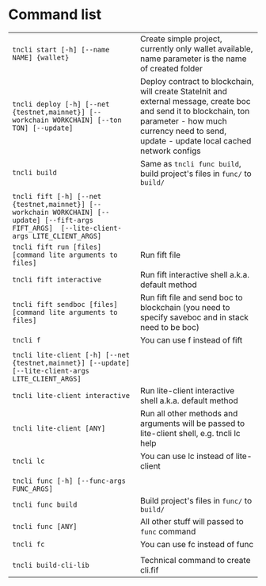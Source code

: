 # Command list

|                                                                                                                                               |                                                                                                                                                                                                               |
|-----------------------------------------------------------------------------------------------------------------------------------------------|---------------------------------------------------------------------------------------------------------------------------------------------------------------------------------------------------------------|
| `tncli start [-h] [--name NAME] {wallet}`                                                                                                     | Create simple project, currently only wallet available, name parameter is the name of created folder                                                                                                          |
| `tncli deploy [-h] [--net {testnet,mainnet}] [--workchain WORKCHAIN] [--ton TON] [--update]`                                                  | Deploy contract to blockchain, will create StateInit and external message, create boc and send it to blockchain, ton parameter - how much currency need to send, update - update local cached network configs |
| `tncli build`                                                                                                                                 | Same as `tncli func build`, build project's files in `func/` to  `build/`                                                                                                                                     |
|                                                                                                                                               |                                                                                                                                                                                                               |
| `tncli fift [-h] [--net {testnet,mainnet}] [--workchain WORKCHAIN] [--update] [--fift-args FIFT_ARGS]  [--lite-client-args LITE_CLIENT_ARGS]` |                                                                                                                                                                                                               |
| `tncli fift run [files] [command lite arguments to files]`                                                                                    | Run fift file                                                                                                                                                                                                 |
| `tncli fift interactive`                                                                                                                      | Run fift interactive shell a.k.a. default method                                                                                                                                                              |
| `tncli fift sendboc [files] [command lite arguments to files]`                                                                                | Run fift file and send boc to blockchain  (you need to specify saveboc and in stack need to be boc)                                                                                                           |
| `tncli f`                                                                                                                                     | You can use f instead of fift                                                                                                                                                                                 |
|                                                                                                                                               |                                                                                                                                                                                                               |
| `tncli lite-client [-h] [--net {testnet,mainnet}] [--update] [--lite-client-args LITE_CLIENT_ARGS]`                                           |                                                                                                                                                                                                               |
| `tncli lite-client interactive`                                                                                                               | Run lite-client interactive shell a.k.a. default method                                                                                                                                                       |
| `tncli lite-client [ANY]`                                                                                                                     | Run all other methods and arguments will be passed to lite-client shell, e.g. tncli lc help                                                                                                                   |
| `tncli lc`                                                                                                                                    | You can use lc instead of lite-client                                                                                                                                                                         |
|                                                                                                                                               |                                                                                                                                                                                                               |
| `tncli func [-h] [--func-args FUNC_ARGS]`                                                                                                     |                                                                                                                                                                                                               |
| `tncli func build`                                                                                                                            | Build project's files in `func/` to `build/`                                                                                                                                                                  |
| `tncli func [ANY]`                                                                                                                            | All other stuff will passed to `func` command                                                                                                                                                                 |
| `tncli fc`                                                                                                                                    | You can use fc instead of func                                                                                                                                                                                |
|                                                                                                                                               |                                                                                                                                                                                                               |
| `tncli build-cli-lib`                                                                                                                         | Technical command to create cli.fif                                                                                                                                                                           |